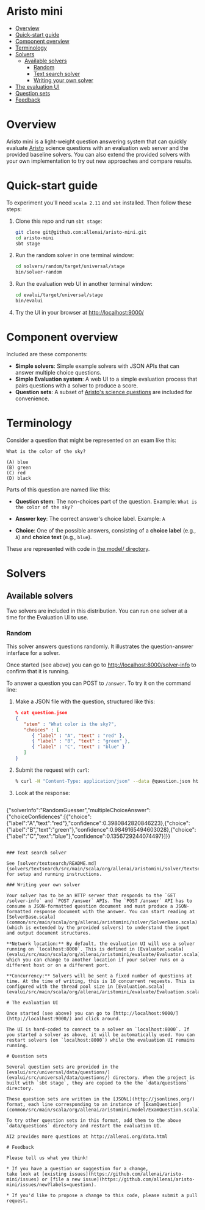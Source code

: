 Aristo mini
===========

   * [Overview](#overview)
   * [Quick-start guide](#quick-start-guide)
   * [Component overview](#component-overview)
   * [Terminology](#terminology)
   * [Solvers](#solvers)
      * [Available solvers](#available-solvers)
         * [Random](#random)
         * [Text search solver](#text-search-solver)
         * [Writing your own solver](#writing-your-own-solver)
   * [The evaluation UI](#the-evaluation-ui)
   * [Question sets](#question-sets)
   * [Feedback](#feedback)

# Overview

Aristo mini is a light-weight question answering system that can quickly evaluate [Aristo](http://allenai.org/aristo/) science questions with an evaluation web server and the provided baseline solvers. You can also extend the provided solvers with your own implementation to try out new approaches and compare results.

# Quick-start guide

To experiment you'll need `scala 2.11` and `sbt` installed. Then follow these steps:

1. Clone this repo and run `sbt stage`:
   ```bash
   git clone git@github.com:allenai/aristo-mini.git
   cd aristo-mini
   sbt stage
   ```

2. Run the random solver in one terminal window:
   ```bash
   cd solvers/random/target/universal/stage
   bin/solver-random
   ```

3. Run the evaluation web UI in another terminal window:
   ```bash
   cd evalui/target/universal/stage
   bin/evalui
   ```

4. Try the UI in your browser at [http://localhost:9000/](http://localhost:9000/)

# Component overview

Included are these components:

* **Simple solvers**: Simple example solvers with JSON APIs that can answer multiple choice questions.
* **Simple Evaluation system**: A web UI to a simple evaluation process that pairs questions with a solver to produce a score.
* **Question sets**: A subset of [Aristo's science questions](http://allenai.org/data.html) are included for convenience.

# Terminology

Consider a question that might be represented on an exam like this:

```
What is the color of the sky?

(A) blue
(B) green
(C) red
(D) black
```

Parts of this question are named like this:

* **Question stem**: The non-choices part of the question. Example: `What is the color of the sky?`
   
* **Answer key**: The correct answer's choice label. Example: `A`
  
* **Choice**: One of the possible answers, consisting of a **choice label** (e.g., `A`) and **choice text** (e.g., `blue`).
  
These are represented with code in [the model/ directory](common/src/main/scala/org/allenai/aristomini/model/).

# Solvers

## Available solvers

Two solvers are included in this distribution. You can run one solver at a time for the Evaluation UI to use.

### Random

This solver answers questions randomly. It illustrates the question-answer interface for a solver.

Once started (see above) you can go to [http://localhost:8000/solver-info](http://localhost:8000/solver-info) to confirm that it is running.

To answer a question you can POST to `/answer`. To try it on the command line:

1. Make a JSON file with the question, structured like this:
   ```json
   % cat question.json
   {
      "stem" : "What color is the sky?",
      "choices" : [
         { "label" : "A", "text" : "red" },
         { "label" : "B", "text" : "green" },
         { "label" : "C", "text" : "blue" }
      ]
   }
   ```
   
2. Submit the request with `curl`:
   ```bash
   % curl -H "Content-Type: application/json" --data @question.json http://localhost:8000/answer
   ```

3. Look at the response:
   ```json
{"solverInfo":"RandomGuesser","multipleChoiceAnswer":{"choiceConfidences":[{"choice":{"label":"A","text":"red"},"confidence":0.3980842820846223},{"choice":{"label":"B","text":"green"},"confidence":0.9849165494603028},{"choice":{"label":"C","text":"blue"},"confidence":0.1356729244074497}]}}
   ```

### Text search solver

See [solver/textsearch/README.md](solvers/textsearch/src/main/scala/org/allenai/aristomini/solver/textsearch/README.md) for setup and running instructions.

### Writing your own solver

Your solver has to be an HTTP server that responds to the `GET /solver-info` and `POST /answer` APIs. The `POST /answer` API has to consume a JSON-formatted question document and must produce a JSON-formatted response document with the answer. You can start reading at [SolverBase.scala](common/src/main/scala/org/allenai/aristomini/solver/SolverBase.scala) (which is extended by the provided solvers) to understand the input and output document structures.

**Network location:** By default, the evaluation UI will use a solver running on `localhost:8000`. This is defined in [Evaluator.scala](evalui/src/main/scala/org/allenai/aristomini/evaluate/Evaluator.scala) which you can change to another location if your solver runs on a different host or on a different port.

**Concurrency:** Solvers will be sent a fixed number of questions at time. At the time of writing, this is 10 concurrent requests. This is configured with the thread pool size in [Evaluation.scala](evalui/src/main/scala/org/allenai/aristomini/evaluate/Evaluation.scala).

# The evaluation UI

Once started (see above) you can go to [http://localhost:9000/](http://localhost:9000/) and click around.

The UI is hard-coded to connect to a solver on `localhost:8000`. If you started a solver as above, it will be automatically used. You can restart solvers (on `localhost:8000`) while the evaluation UI remains running.

# Question sets

Several question sets are provided in the [evalui/src/universal/data/questions/](evalui/src/universal/data/questions/) directory. When the project is built with `sbt stage`, they are copied to the the `data/questions` directory.

These question sets are written in the [JSONL](http://jsonlines.org/) format, each line corresponding to an instance of [ExamQuestion](common/src/main/scala/org/allenai/aristomini/model/ExamQuestion.scala).

To try other question sets in this format, add them to the above `data/questions` directory and restart the evaluation UI.

AI2 provides more questions at http://allenai.org/data.html

# Feedback

Please tell us what you think!

* If you have a question or suggestion for a change,
take look at [existing issues](https://github.com/allenai/aristo-mini/issues) or [file a new issue](https://github.com/allenai/aristo-mini/issues/new?labels=question).

* If you'd like to propose a change to this code, please submit a pull request.

